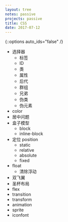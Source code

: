 ```yaml
---
layout: tree
notes: passive
projects: passive
title: CSS
date: 2017-07-12
---
```



{::options auto_ids="false" /}


* 选择器
  * 标签
  * ID
  * 类
  * 属性
  * 后代
  * 群组
  * 兄弟
  * 伪类
  * 伪元素
* color
* 居中问题
* 盒子模型
  * block
  * inline-block
* 定位 position
  * static
  * relative
  * absolute
  * fixed
* float
  * 清除浮动
* 双飞翼
* 圣杯布局
* flex
* transition
* transform
* animation
* sprite
* iconfont
